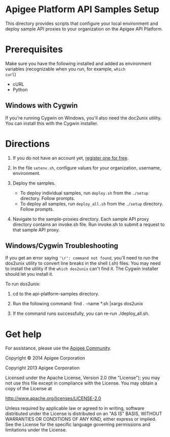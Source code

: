 # Apigee Platform API Samples Setup

This directory provides scripts that configure your local environment and deploy sample API proxies to your organization on the Apigee API Platform.

# Prerequisites

Make sure you have the following installed and added as environment variables (recognizable when you run, for example, <code>which curl</code>)

* cURL
* Python

## Windows with Cygwin
If you're running Cygwin on Windows, you'll also need the doc2unix utility. You can install this with the Cygwin installer.


# Directions

1. If you do not have an account yet, [register one for free](https://accounts.apigee.com/accounts/sign_up).

2. In the file `setenv.sh`, configure values for your organization, username, environment.

3. Deploy the samples.

    * To deploy individual samples, run `deploy.sh` from the `./setup` directory.
Follow prompts.
	* To deploy all samples, run `deploy_all.sh` from the `./setup` directory. 
Follow prompts.

4. Navigate to the sample-proxies directory. Each sample API proxy directory contains an invoke.sh file. Run invoke.sh to submit a request to that sample API proxy.

## Windows/Cygwin Troubleshooting

If you get an error saying <code>'\r': command not found</code>, you'll need to run the dos2unix utility to convert line breaks in the shell (.sh) files. You may need to install the utility if the <code>which dos2unix</code> can't find it. The Cygwin installer should let you install it.

To run dos2unix:

1. cd to the api-platform-samples directory.

2. Run the following command:
    find . -name *.sh |xargs dos2unix

3. If the command runs successfully, you can re-run ./deploy_all.sh.

# Get help

For assistance, please use the [Apigee Community](http://community.apigee.com/).

Copyright © 2014 Apigee Corporation

Copyright 2013 Apigee Corporation

Licensed under the Apache License, Version 2.0 (the "License"); you may not use
this file except in compliance with the License. You may obtain a copy
of the License at

http://www.apache.org/licenses/LICENSE-2.0

Unless required by applicable law or agreed to in writing, software
distributed under the License is distributed on an "AS IS" BASIS,
WITHOUT WARRANTIES OR CONDITIONS OF ANY KIND, either express or implied.
See the License for the specific language governing permissions and
limitations under the License.
